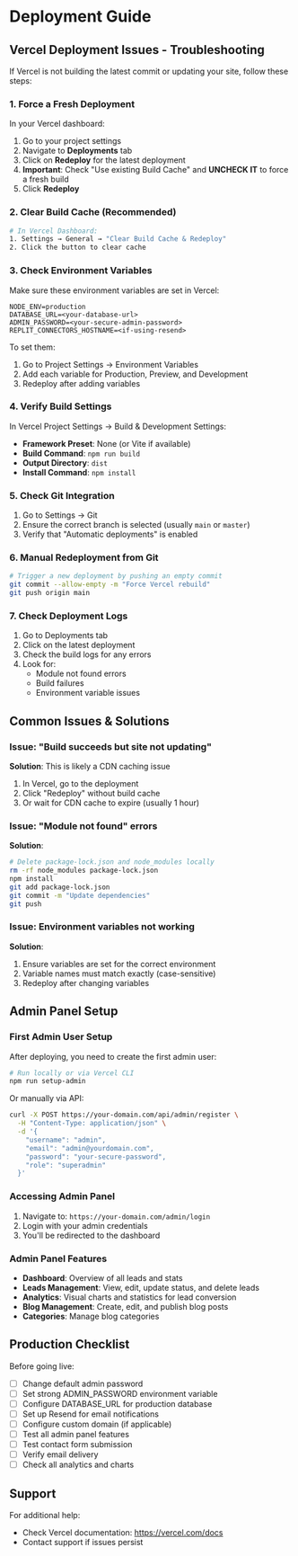 # Deployment Guide

## Vercel Deployment Issues - Troubleshooting

If Vercel is not building the latest commit or updating your site, follow these steps:

### 1. Force a Fresh Deployment

In your Vercel dashboard:

1. Go to your project settings
2. Navigate to **Deployments** tab
3. Click on **Redeploy** for the latest deployment
4. **Important**: Check "Use existing Build Cache" and **UNCHECK IT** to force a fresh build
5. Click **Redeploy**

### 2. Clear Build Cache (Recommended)

```bash
# In Vercel Dashboard:
1. Settings → General → "Clear Build Cache & Redeploy"
2. Click the button to clear cache
```

### 3. Check Environment Variables

Make sure these environment variables are set in Vercel:

```env
NODE_ENV=production
DATABASE_URL=<your-database-url>
ADMIN_PASSWORD=<your-secure-admin-password>
REPLIT_CONNECTORS_HOSTNAME=<if-using-resend>
```

To set them:
1. Go to Project Settings → Environment Variables
2. Add each variable for Production, Preview, and Development
3. Redeploy after adding variables

### 4. Verify Build Settings

In Vercel Project Settings → Build & Development Settings:

- **Framework Preset**: None (or Vite if available)
- **Build Command**: `npm run build`
- **Output Directory**: `dist`
- **Install Command**: `npm install`

### 5. Check Git Integration

1. Go to Settings → Git
2. Ensure the correct branch is selected (usually `main` or `master`)
3. Verify that "Automatic deployments" is enabled

### 6. Manual Redeployment from Git

```bash
# Trigger a new deployment by pushing an empty commit
git commit --allow-empty -m "Force Vercel rebuild"
git push origin main
```

### 7. Check Deployment Logs

1. Go to Deployments tab
2. Click on the latest deployment
3. Check the build logs for any errors
4. Look for:
   - Module not found errors
   - Build failures
   - Environment variable issues

## Common Issues & Solutions

### Issue: "Build succeeds but site not updating"

**Solution**: This is likely a CDN caching issue
1. In Vercel, go to the deployment
2. Click "Redeploy" without build cache
3. Or wait for CDN cache to expire (usually 1 hour)

### Issue: "Module not found" errors

**Solution**: 
```bash
# Delete package-lock.json and node_modules locally
rm -rf node_modules package-lock.json
npm install
git add package-lock.json
git commit -m "Update dependencies"
git push
```

### Issue: Environment variables not working

**Solution**:
1. Ensure variables are set for the correct environment
2. Variable names must match exactly (case-sensitive)
3. Redeploy after changing variables

## Admin Panel Setup

### First Admin User Setup

After deploying, you need to create the first admin user:

```bash
# Run locally or via Vercel CLI
npm run setup-admin
```

Or manually via API:

```bash
curl -X POST https://your-domain.com/api/admin/register \
  -H "Content-Type: application/json" \
  -d '{
    "username": "admin",
    "email": "admin@yourdomain.com",
    "password": "your-secure-password",
    "role": "superadmin"
  }'
```

### Accessing Admin Panel

1. Navigate to: `https://your-domain.com/admin/login`
2. Login with your admin credentials
3. You'll be redirected to the dashboard

### Admin Panel Features

- **Dashboard**: Overview of all leads and stats
- **Leads Management**: View, edit, update status, and delete leads
- **Analytics**: Visual charts and statistics for lead conversion
- **Blog Management**: Create, edit, and publish blog posts
- **Categories**: Manage blog categories

## Production Checklist

Before going live:

- [ ] Change default admin password
- [ ] Set strong ADMIN_PASSWORD environment variable
- [ ] Configure DATABASE_URL for production database
- [ ] Set up Resend for email notifications
- [ ] Configure custom domain (if applicable)
- [ ] Test all admin panel features
- [ ] Test contact form submission
- [ ] Verify email delivery
- [ ] Check all analytics and charts

## Support

For additional help:
- Check Vercel documentation: https://vercel.com/docs
- Contact support if issues persist
